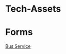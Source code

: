 # Tech-Assets
<H1>Forms</H1>

<body>
  
<a href=http://datamall2.mytransport.sg/ltaodataservice/BusArrivalv>Bus Service</a>
